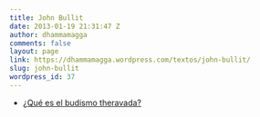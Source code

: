 ```yaml
---
title: John Bullit
date: 2013-01-19 21:31:47 Z
author: dhammamagga
comments: false
layout: page
link: https://dhammamagga.wordpress.com/textos/john-bullit/
slug: john-bullit
wordpress_id: 37
---
```


  * [¿Qué es el budismo theravada?](http://dhammamagga.wordpress.com/textos/john-bullit/que-es-el-budismo-theravada/)


